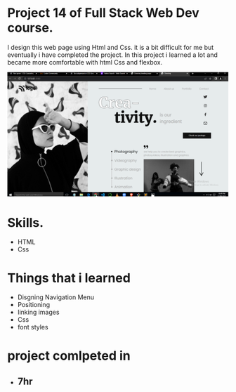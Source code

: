 # Project 14 of Full Stack Web Dev course.

 I design this web page using Html and Css. it is a bit difficult for me but eventually i have completed the project. In this project i learned a lot and became more comfortable with html Css and flexbox.

 ![Dance homepge](project-14.png)

 # Skills.
 - HTML
 - Css

# Things that i learned
- Disgning Navigation Menu
- Positioning 
- linking images
- Css
- font styles

# project comlpeted in
- ## 7hr